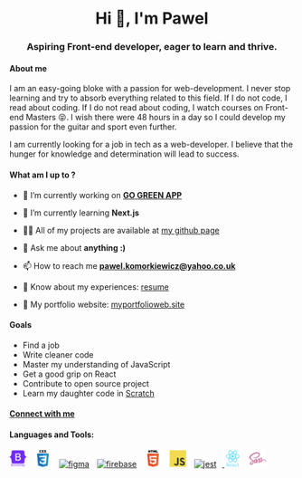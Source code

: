 <h1 align="center">Hi 👋, I'm Pawel</h1>
<h3 align="center">Aspiring Front-end developer, eager to learn and thrive.</h3>

<h4>About me </h4>
<p>I am an easy-going bloke with a passion for web-development. I never stop learning and try to absorb everything related to this field. If I do not code, I read about coding. If I do not read about coding, I watch courses on Front-end Masters 😝. I wish there were 48 hours in a day so I could develop my passion for the guitar and sport even further.</p>

<p>I am currently looking for a job in tech as a web-developer. I believe that the hunger for knowledge and determination will lead to success.</p>

<h4>What am I up to ?</h4>

- 🔭 I’m currently working on **<a href="https://go-greeen.netlify.app/">GO GREEN APP</a>**

- 🌱 I’m currently learning **Next.js**

- 👨‍💻 All of my projects are available at <a href="https://github.com/pawelkom88">my github page</a>

- 💬 Ask me about **anything :)**

- 📫 How to reach me <a href="mailto:pawel.komorkiewicz@yahoo.co.uk">**pawel.komorkiewicz@yahoo.co.uk**</a>

- 📄 Know about my experiences: <a href="https://github.com/pawelkom88/pawelkom88/blob/main/Pawel%20Komorkiewicz%20CV.pdf">resume</a>

- :metal: My portfolio website: <a href="https://myportfolioweb-site.netlify.app/">myportfolioweb.site</a>

<h4>Goals</h4>
<ul>
<li>Find a job</li>
<li>Write cleaner code</li>
<li>Master my understanding of JavaScript</li>
<li>Get a good grip on React</li>
<li>Contribute to open source project</li>
<li>Learn my daughter code in <a href='https://scratch.mit.edu/' target="blank">Scratch</a></li>
</ul>

<h4 align="left">
  <a href="https://linkedin.com/in/pawel-komorkiewicz" target="blank">Connect with me</a>
</h4>

<h4 align="left">Languages and Tools:</h4>
<p align="left"> 
<a href="https://getbootstrap.com" target="_blank" rel="noreferrer"> 
<img style='margin-right:10px' src="https://raw.githubusercontent.com/devicons/devicon/master/icons/bootstrap/bootstrap-plain-wordmark.svg" alt="bootstrap" width="30" height="30"/></a> 
<a href="https://www.w3schools.com/css/" target="_blank" rel="noreferrer"> 
<img style='margin-right:10px' src="https://raw.githubusercontent.com/devicons/devicon/master/icons/css3/css3-original-wordmark.svg" alt="css3" width="30" height="30"/></a>
<a href="https://www.figma.com/" target="_blank" rel="noreferrer">
<img style='margin-right:10px' src="https://www.vectorlogo.zone/logos/figma/figma-icon.svg" alt="figma" width="30" height="30"/></a>
<a href="https://firebase.google.com/" target="_blank" rel="noreferrer">
<img style='margin-right:10px' src="https://www.vectorlogo.zone/logos/firebase/firebase-icon.svg" alt="firebase" width="30" height="30"/></a>
<a href="https://www.w3.org/html/" target="_blank" rel="noreferrer">
<img style='margin-right:10px' src="https://raw.githubusercontent.com/devicons/devicon/master/icons/html5/html5-original-wordmark.svg" alt="html5" width="30" height="30"/></a>
<a href="https://developer.mozilla.org/en-US/docs/Web/JavaScript" target="_blank" rel="noreferrer"> <img style='margin-right:10px' src="https://raw.githubusercontent.com/devicons/devicon/master/icons/javascript/javascript-original.svg" alt="javascript" width="30" height="30"/></a>
<a href="https://jestjs.io" target="_blank" rel="noreferrer">
<img style='margin-right:10px' src="https://www.vectorlogo.zone/logos/jestjsio/jestjsio-icon.svg" alt="jest" width="30" height="30"/> </a> <a href="https://reactjs.org/" target="_blank" rel="noreferrer">
<img style='margin-right:10px' src="https://raw.githubusercontent.com/devicons/devicon/master/icons/react/react-original-wordmark.svg" alt="react" width="30" height="30"/></a>
<a href="https://sass-lang.com" target="_blank" rel="noreferrer">
<img style='margin-right:10px' src="https://raw.githubusercontent.com/devicons/devicon/master/icons/sass/sass-original.svg" alt="sass" width="30" height="30"/></a>
</p>

